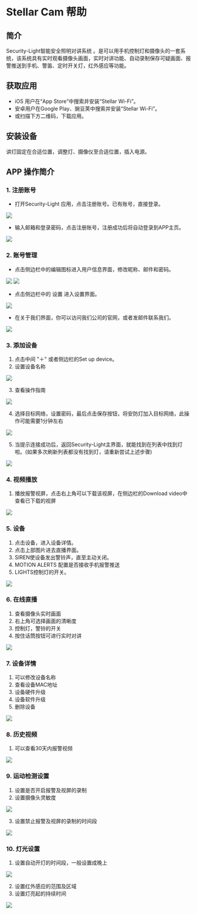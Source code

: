 # Stellar Cam 帮助

## 简介

Security-Light智能安全照明对讲系统 。是可以用手机控制灯和摄像头的一套系统，该系统具有实时观看摄像头画面，实时对讲功能、自动录制保存可疑画面、报警推送到手机、警笛、定时开关灯，红外感应等功能。

## 获取应用

* iOS 用户在“App Store”中搜索并安装“Stellar Wi-Fi”。 
* 安卓用户在Google Play、豌豆荚中搜索并安装“Stellar Wi-Fi”。 
* 或扫描下方二维码，下载应用。

## 安装设备

讲灯固定在合适位置，调整灯、摄像仪至合适位置，插入电源。

## APP 操作简介

### 1. 注册账号

* 打开Security-Light 应用，点击注册账号。已有账号，直接登录。

![](./images/1.jpg)

* 输入邮箱和登录密码，点击注册账号，注册成功后将自动登录到APP主页。

![](./images/2.jpg)

### 2. 账号管理
* 点击侧边栏中的编辑图标进入用户信息界面，修改昵称、邮件和密码。

![](./images/3.jpg)
![](./images/4.jpg)

* 点击侧边栏中的 设置 进入设置界面。

![](./images/5.jpg)

* 在关于我们界面，你可以访问我们公司的官网，或者发邮件联系我们。

![](./images/6.jpg)
	
### 3. 添加设备

1. 点击中间 "＋" 或者侧边栏的Set up device。
2. 设置设备名称

![](./images/7.jpg)

3. 查看操作指南

![](./images/8.jpg)

4. 选择目标网络，设置密码，最后点击保存按钮，将安防灯加入目标网络，此操作可能需要1分钟左右

![](./images/9.jpg)

5. 当提示连接成功后，返回Security-Light主界面，就能找到在列表中找到灯啦。(如果多次刷新列表都没有找到灯，请重新尝试上述步骤)

![](./images/10.jpg)

### 4. 视频播放

1. 播放报警视屏，点击右上角可以下载该视屏，在侧边栏的Download video中查看已下载的视屏

![](./images/11.jpg)

### 5. 设备

1. 点击设备，进入设备详情。
2. 点击上部图片进去直播界面。
3. SIREN使设备发出警铃声，直至主动关闭。
4. MOTION ALERTS 配置是否接收手机报警推送
5. LIGHTS控制灯的开关。

![](./images/12.jpg)

### 6. 在线直播

1. 查看摄像头实时画面
2. 右上角可选择画面的清晰度
3. 控制灯，警铃的开关
4. 按住话筒按钮可进行实时对讲

![](./images/13.png)
	
### 7. 设备详情

1. 可以修改设备名称
2. 查看设备MAC地址
3. 设备硬件升级
4. 设备软件升级
5. 删除设备

![](./images/14.jpg)
 	
### 8. 历史视频

1. 可以查看30天内报警视频

![](./images/15.jpg)

### 9. 运动检测设置

1. 设置是否开启报警及视屏的录制
2. 设置摄像头灵敏度

![](./images/16.jpg)

3. 设置禁止报警及视屏的录制的时间段

![](./images/17.jpg)
	
### 10. 灯光设置

1. 设置自动开灯的时间段，一般设置成晚上

![](./images/18.jpg)

2. 设置红外感应的范围及区域
3. 设置灯亮起的持续时间

![](./images/19.jpg)







